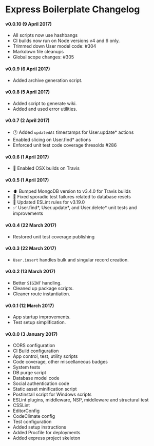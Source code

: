 # Express Boilerplate Changelog

#### v0.0.10 (9 April 2017)
* All scripts now use hashbangs
* CI builds now run on Node versions v4 and 6 only.
* Trimmed down User model code: #304
* Markdown file cleanups
* Global scope changes: #305

#### v0.0.9 (6 April 2017)
* Added archive generation script.

#### v0.0.8 (5 April 2017)
* Added script to generate wiki.
* Added and used error utilities.

#### v0.0.7 (2 April 2017)
* :clock1: Added `updatedAt` timestamps for User.update* actions
* Enabled slicing on User.find* actions
* Enforced unit test code coverage thresolds #286

#### v0.0.6 (1 April 2017)
* :apple: Enabled OSX builds on Travis

#### v0.0.5 (1 April 2017)
* :arrow_up: Bumped MongoDB version to v3.4.0 for Travis builds
* :green_heart: Fixed sporadic test failures related to database resets
* :shirt: Updated ESLint rules for v3.19.0
* :white_check_mark: User.find*, User.update*, and User.delete* unit tests and improvements

#### v0.0.4 (22 March 2017)
* Restored unit test coverage publishing

#### v0.0.3 (22 March 2017)
* `User.insert` handles bulk and singular record creation.

#### v0.0.2 (13 March 2017)
* Better `SIGINT` handling.
* Cleaned up package scripts.
* Cleaner route instantiation.

#### v0.0.1 (12 March 2017)
* App startup improvements.
* Test setup simplification.

#### v0.0.0 (3 January 2017)
* CORS configuration
* CI Build configuration
* App control, test, utility scripts
* Code coverage, other miscellaneous badges
* System tests
* DB purge script
* Database model code
* Social authentication code
* Static asset minification script
* Postinstall script for Windows scripts
* ESLint plugins, middleware, NSP, middleware and structural test
* CSSLint
* EditorConfig
* CodeClimate config
* Test configuration
* Added setup instructions
* Added Procfile for deployments
* Added express project skeleton
